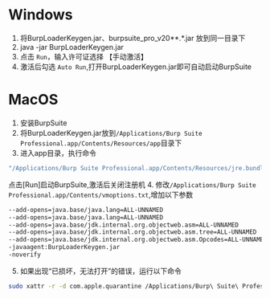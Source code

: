 # Windows

1. 将BurpLoaderKeygen.jar、burpsuite_pro_v20**.*.jar 放到同一目录下
2. java -jar BurpLoaderKeygen.jar
3. 点击 `Run`，输入许可证选择 【手动激活】
4. 激活后勾选 `Auto Run`,打开BurpLoaderKeygen.jar即可自动启动BurpSuite

# MacOS

1. 安装BurpSuite
2. 将BurpLoaderKeygen.jar放到`/Applications/Burp Suite Professional.app/Contents/Resources/app`目录下
3. 进入app目录，执行命令
  ```bash
  "/Applications/Burp Suite Professional.app/Contents/Resources/jre.bundle/Contents/Home/bin/java" -jar BurpLoaderKeygen.jar
  ```
  点击[Run]启动BurpSuite,激活后关闭注册机
4. 修改`/Applications/Burp Suite Professional.app/Contents/vmoptions.txt`,增加以下参数
  ```txt
  --add-opens=java.base/java.lang=ALL-UNNAMED
  --add-opens=java.base/java.lang=ALL-UNNAMED
  --add-opens=java.base/jdk.internal.org.objectweb.asm=ALL-UNNAMED
  --add-opens=java.base/jdk.internal.org.objectweb.asm.tree=ALL-UNNAMED
  --add-opens=java.base/jdk.internal.org.objectweb.asm.Opcodes=ALL-UNNAMED
  -javaagent:BurpLoaderKeygen.jar
  -noverify
  ```
5. 如果出现“已损坏，无法打开”的错误，运行以下命令
  ```bash
  sudo xattr -r -d com.apple.quarantine /Applications/Burp\ Suite\ Professional.app
  ```